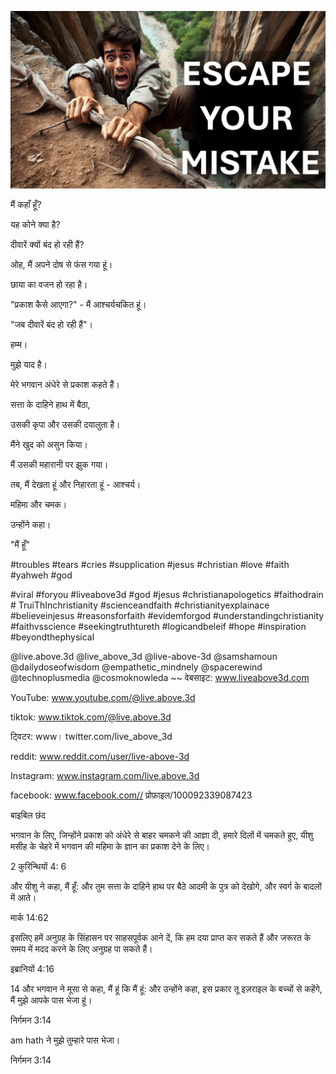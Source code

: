 ![Video cover image](../cover.jpeg "cover-photo")

मैं कहाँ हूँ?

यह कोने क्या है?

दीवारें क्यों बंद हो रही हैं?

ओह, मैं अपने दोष से फंस गया हूं।

छाया का वजन हो रहा है।

"प्रकाश कैसे आएगा?" - मैं आश्चर्यचकित हूं।

"जब दीवारें बंद हो रही हैं"।

हम्म।

मुझे याद है।

मेरे भगवान अंधेरे से प्रकाश कहते हैं।

सत्ता के दाहिने हाथ में बैठा,

उसकी कृपा और उसकी दयालुता है।

मैंने खुद को असुन किया।

मैं उसकी महारानी पर झुक गया।

तब, मैं देखता हूं और निहारता हूं - आश्चर्य।

महिमा और चमक।

उन्होंने कहा।

"मैं हूँ"


#troubles #tears #cries #supplication #jesus #christian #love #faith #yahweh #god

#viral #foryou #liveabove3d #god #jesus #christianapologetics #faithodrain # TruiThInchristianity #scienceandfaith #christianityexplainace #believeinjesus #reasonsforfaith #evidemforgod #understandingchristianity #faithvsscience #seekingtruthtureth #logicandbeleif #hope #inspiration #beyondthephysical

@live.above.3d @live_above_3d @live-above-3d @samshamoun @dailydoseofwisdom @empathetic_mindnely @spacerewind @technoplusmedia @cosmoknowleda ~~ वेबसाइट: www.liveabove3d.com


YouTube: www.youtube.com/@live.above.3d

tiktok: www.tiktok.com/@live.above.3d

ट्विटर: www। twitter.com/live_above_3d

reddit: www.reddit.com/user/live-above-3d

Instagram: www.instagram.com/live.above.3d

facebook: www.facebook.com// प्रोफ़ाइल/100092339087423

बाइबिल छंद

भगवान के लिए, जिन्होंने प्रकाश को अंधेरे से बाहर चमकने की आज्ञा दी, हमारे दिलों में चमकते हुए, यीशु मसीह के चेहरे में भगवान की महिमा के ज्ञान का प्रकाश देने के लिए।


2 कुरिन्थियों 4: 6

और यीशु ने कहा, मैं हूँ: और तुम सत्ता के दाहिने हाथ पर बैठे आदमी के पुत्र को देखोगे, और स्वर्ग के बादलों में आते।

मार्क 14:62

इसलिए हमें अनुग्रह के सिंहासन पर साहसपूर्वक आने दें, कि हम दया प्राप्त कर सकते हैं और जरूरत के समय में मदद करने के लिए अनुग्रह पा सकते हैं।

इब्रानियों 4:16

14 और भगवान ने मूसा से कहा, मैं हूं कि मैं हूं: और उन्होंने कहा, इस प्रकार तू इज़राइल के बच्चों से कहेंगे, मैं मुझे आपके पास भेजा हूं।

निर्गमन 3:14

am hath ने मुझे तुम्हारे पास भेजा।

निर्गमन 3:14
